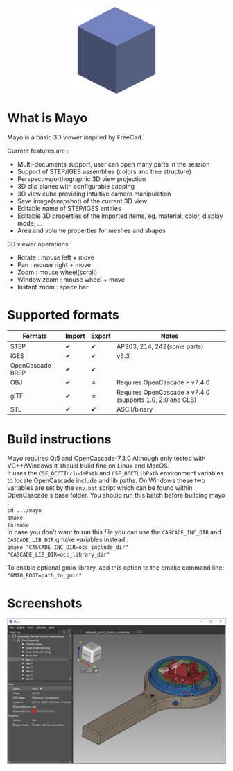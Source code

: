 <p align="center">
  <img src="images/appicon_256.png" width="200px" align="center" />
</p>

# What is Mayo
Mayo is a basic 3D viewer inspired by FreeCad.  

Current features are :
* Multi-documents support, user can open many parts in the session
* Support of STEP/IGES assemblies (colors and tree structure)
* Perspective/orthographic 3D view projection
* 3D clip planes with configurable capping
* 3D view cube providing intuitive camera manipulation
* Save image(snapshot) of the current 3D view
* Editable name of STEP/IGES entities
* Editable 3D properties of the imported items, eg. material, color, display mode, ...
* Area and volume properties for meshes and shapes

3D viewer operations :
* Rotate : mouse left + move
* Pan : mouse right + move
* Zoom : mouse wheel(scroll)
* Window zoom : mouse wheel + move
* Instant zoom : space bar

# Supported formats
  Formats                 |  Import   |  Export  | Notes
--------------------------|-----------|----------|------------------------------
STEP                      |  &#10004; | &#10004; | AP203, 214, 242(some parts)
IGES                      |  &#10004; | &#10004; | v5.3
OpenCascade BREP          |  &#10004; | &#10004; |
OBJ                       |  &#10004; | &#10007; | Requires OpenCascade &#8805; v7.4.0
glTF                      |  &#10004; | &#10007; | Requires OpenCascade &#8805; v7.4.0 (supports 1.0, 2.0 and GLB)
STL                       |  &#10004; | &#10004; | ASCII/binary

# Build instructions
Mayo requires Qt5 and OpenCascade-7.3.0
Although only tested with VC++/Windows it should build fine on Linux and MacOS.  
It uses the `CSF_OCCTIncludePath` and `CSF_OCCTLibPath` environment variables to locate
OpenCascade include and lib paths. On Windows these two variables are set by the `env.bat`
script which can be found within OpenCascade's base folder. You should run this batch before
building mayo :  
`cd .../mayo`  
`qmake`  
`(n)make`  
In case you don't want to run this file you can use the `CASCADE_INC_DIR` and `CASCADE_LIB_DIR` qmake
variables instead :  
`qmake "CASCADE_INC_DIR=occ_include_dir" "CASCADE_LIB_DIR=occ_library_dir"`  

To enable optional gmio library, add this option to the qmake command line:  
`"GMIO_ROOT=path_to_gmio"`

# Screenshots

<img src="doc/screenshot_1.png"/>
